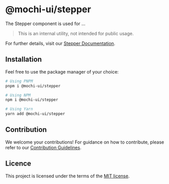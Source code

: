 # @mochi-ui/stepper

The Stepper component is used for ...

> This is an internal utility, not intended for public usage.

For further details, visit our
[Stepper Documentation](https://ds.mochiui.com/?path=/docs/data-display-stepper--docs).

## Installation

Feel free to use the package manager of your choice:

```sh
# Using PNPM
pnpm i @mochi-ui/stepper

# Using NPM
npm i @mochi-ui/stepper

# Using Yarn
yarn add @mochi-ui/stepper
```

## Contribution

We welcome your contributions! For guidance on how to contribute, please refer
to our [Contribution Guidelines](/CONTRIBUTING.md).

## Licence

This project is licensed under the terms of the
[MIT license](https://choosealicense.com/licenses/mit/).
